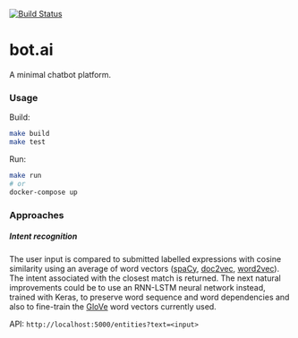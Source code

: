 [![Build Status](https://img.shields.io/travis/mlucchini/bot.ai.svg)](https://travis-ci.org/mlucchini/bot.ai)

# bot.ai

A minimal chatbot platform.

### Usage

Build:

```sh
make build
make test
```

Run:

```sh
make run
# or
docker-compose up
```

### Approaches

##### Intent recognition

The user input is compared to submitted labelled expressions with cosine similarity using an average of word vectors ([spaCy](https://spacy.io), [doc2vec](http://radimrehurek.com/gensim/models/doc2vec.html), [word2vec](http://radimrehurek.com/gensim/models/word2vec.html)). The intent associated with the closest match is returned. The next natural improvements could be to use an RNN-LSTM neural network instead, trained with Keras, to preserve word sequence and word dependencies and also to fine-train the [GloVe](https://nlp.stanford.edu/projects/glove/) word vectors currently used.

API: `http://localhost:5000/entities?text=<input>`
